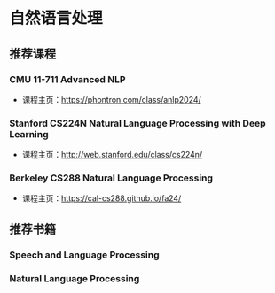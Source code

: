 # 自然语言处理

## 推荐课程

### CMU 11-711 Advanced NLP

- 课程主页：<https://phontron.com/class/anlp2024/>

### Stanford CS224N Natural Language Processing with Deep Learning

- 课程主页：<http://web.stanford.edu/class/cs224n/>

### Berkeley CS288 Natural Language Processing

- 课程主页：<https://cal-cs288.github.io/fa24/>

## 推荐书籍

### Speech and Language Processing

### Natural Language Processing 